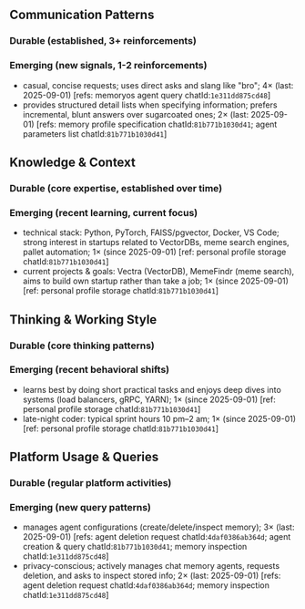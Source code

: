 ## Communication Patterns
### Durable (established, 3+ reinforcements)

### Emerging (new signals, 1-2 reinforcements)
- casual, concise requests; uses direct asks and slang like "bro"; 4× (last: 2025-09-01) [refs: memoryos agent query chatId:`1e311dd875cd48`]
- provides structured detail lists when specifying information; prefers incremental, blunt answers over sugarcoated ones; 2× (last: 2025-09-01) [refs: memory profile specification chatId:`81b771b1030d41`; agent parameters list chatId:`81b771b1030d41`]

## Knowledge & Context
### Durable (core expertise, established over time)

### Emerging (recent learning, current focus)
- technical stack: Python, PyTorch, FAISS/pgvector, Docker, VS Code; strong interest in startups related to VectorDBs, meme search engines, pallet automation; 1× (since 2025-09-01) [ref: personal profile storage chatId:`81b771b1030d41`]
- current projects & goals: Vectra (VectorDB), MemeFindr (meme search), aims to build own startup rather than take a job; 1× (since 2025-09-01) [ref: personal profile storage chatId:`81b771b1030d41`]

## Thinking & Working Style
### Durable (core thinking patterns)

### Emerging (recent behavioral shifts)
- learns best by doing short practical tasks and enjoys deep dives into systems (load balancers, gRPC, YARN); 1× (since 2025-09-01) [ref: personal profile storage chatId:`81b771b1030d41`]
- late-night coder: typical sprint hours 10 pm–2 am; 1× (since 2025-09-01) [ref: personal profile storage chatId:`81b771b1030d41`]

## Platform Usage & Queries
### Durable (regular platform activities)

### Emerging (new query patterns)
- manages agent configurations (create/delete/inspect memory); 3× (last: 2025-09-01) [refs: agent deletion request chatId:`4daf0386ab364d`; agent creation & query chatId:`81b771b1030d41`; memory inspection chatId:`1e311dd875cd48`]
- privacy-conscious; actively manages chat memory agents, requests deletion, and asks to inspect stored info; 2× (last: 2025-09-01) [refs: agent deletion request chatId:`4daf0386ab364d`; memory inspection chatId:`1e311dd875cd48`]
